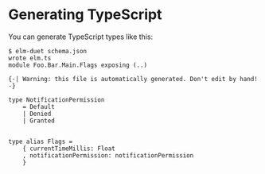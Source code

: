 # Generating TypeScript

You can generate TypeScript types like this:

```console
$ elm-duet schema.json
wrote elm.ts
module Foo.Bar.Main.Flags exposing (..)

{-| Warning: this file is automatically generated. Don't edit by hand!
-}

type NotificationPermission
    = Default
    | Denied
    | Granted


type alias Flags =
    { currentTimeMillis: Float
    , notificationPermission: notificationPermission
    }


```
